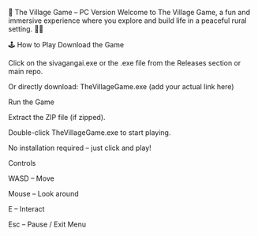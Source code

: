 🌾 The Village Game – PC Version
Welcome to The Village Game, a fun and immersive experience where you explore and build life in a peaceful rural setting. 🏡🌱

🕹️ How to Play
Download the Game

Click on the sivagangai.exe or the .exe file from the Releases section or main repo.

Or directly download: TheVillageGame.exe (add your actual link here)

Run the Game

Extract the ZIP file (if zipped).

Double-click TheVillageGame.exe to start playing.

No installation required – just click and play!

Controls

WASD – Move

Mouse – Look around

E – Interact

Esc – Pause / Exit Menu
